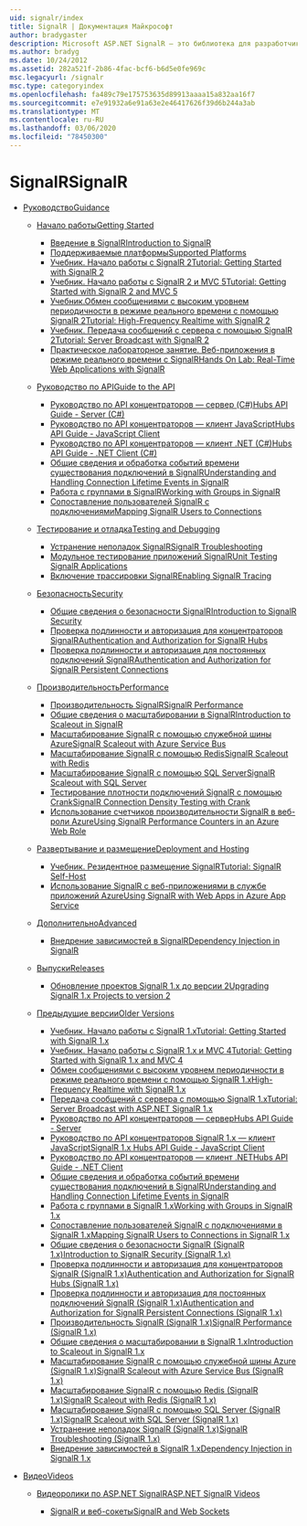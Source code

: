 ```yaml
---
uid: signalr/index
title: SignalR | Документация Майкрософт
author: bradygaster
description: Microsoft ASP.NET SignalR — это библиотека для разработчиков ASP.NET, которая упрощает процесс добавления веб-функций в режиме реального времени в приложения.
ms.author: bradyg
ms.date: 10/24/2012
ms.assetid: 282a521f-2b86-4fac-bcf6-b6d5e0fe969c
msc.legacyurl: /signalr
msc.type: categoryindex
ms.openlocfilehash: fa489c79e175753635d89913aaaa15a832aa16f7
ms.sourcegitcommit: e7e91932a6e91a63e2e46417626f39d6b244a3ab
ms.translationtype: MT
ms.contentlocale: ru-RU
ms.lasthandoff: 03/06/2020
ms.locfileid: "78450300"
---
```

# <a name="signalr"></a><span data-ttu-id="0d954-103">SignalR</span><span class="sxs-lookup"><span data-stu-id="0d954-103">SignalR</span></span>

- [<span data-ttu-id="0d954-104">Руководство</span><span class="sxs-lookup"><span data-stu-id="0d954-104">Guidance</span></span>](overview/index.md)

    - [<span data-ttu-id="0d954-105">Начало работы</span><span class="sxs-lookup"><span data-stu-id="0d954-105">Getting Started</span></span>](overview/getting-started/index.md)

        - [<span data-ttu-id="0d954-106">Введение в SignalR</span><span class="sxs-lookup"><span data-stu-id="0d954-106">Introduction to SignalR</span></span>](overview/getting-started/introduction-to-signalr.md)
        - [<span data-ttu-id="0d954-107">Поддерживаемые платформы</span><span class="sxs-lookup"><span data-stu-id="0d954-107">Supported Platforms</span></span>](overview/getting-started/supported-platforms.md)
        - [<span data-ttu-id="0d954-108">Учебник. Начало работы с SignalR 2</span><span class="sxs-lookup"><span data-stu-id="0d954-108">Tutorial: Getting Started with SignalR 2</span></span>](overview/getting-started/tutorial-getting-started-with-signalr.md)
        - [<span data-ttu-id="0d954-109">Учебник. Начало работы с SignalR 2 и MVC 5</span><span class="sxs-lookup"><span data-stu-id="0d954-109">Tutorial: Getting Started with SignalR 2 and MVC 5</span></span>](overview/getting-started/tutorial-getting-started-with-signalr-and-mvc.md)
        - [<span data-ttu-id="0d954-110">Учебник.Обмен сообщениями с высоким уровнем периодичности в режиме реального времени с помощью SignalR 2</span><span class="sxs-lookup"><span data-stu-id="0d954-110">Tutorial: High-Frequency Realtime with SignalR 2</span></span>](overview/getting-started/tutorial-high-frequency-realtime-with-signalr.md)
        - [<span data-ttu-id="0d954-111">Учебник. Передача сообщений с сервера с помощью SignalR 2</span><span class="sxs-lookup"><span data-stu-id="0d954-111">Tutorial: Server Broadcast with SignalR 2</span></span>](overview/getting-started/tutorial-server-broadcast-with-signalr.md)
        - [<span data-ttu-id="0d954-112">Практическое лабораторное занятие. Веб-приложения в режиме реального времени с SignalR</span><span class="sxs-lookup"><span data-stu-id="0d954-112">Hands On Lab: Real-Time Web Applications with SignalR</span></span>](overview/getting-started/real-time-web-applications-with-signalr.md)
    - [<span data-ttu-id="0d954-113">Руководство по API</span><span class="sxs-lookup"><span data-stu-id="0d954-113">Guide to the API</span></span>](overview/guide-to-the-api/index.md)

        - [<span data-ttu-id="0d954-114">Руководство по API концентраторов — сервер (C#)</span><span class="sxs-lookup"><span data-stu-id="0d954-114">Hubs API Guide - Server (C#)</span></span>](overview/guide-to-the-api/hubs-api-guide-server.md)
        - [<span data-ttu-id="0d954-115">Руководство по API концентраторов — клиент JavaScript</span><span class="sxs-lookup"><span data-stu-id="0d954-115">Hubs API Guide - JavaScript Client</span></span>](overview/guide-to-the-api/hubs-api-guide-javascript-client.md)
        - [<span data-ttu-id="0d954-116">Руководство по API концентраторов — клиент .NET (C#)</span><span class="sxs-lookup"><span data-stu-id="0d954-116">Hubs API Guide - .NET Client (C#)</span></span>](overview/guide-to-the-api/hubs-api-guide-net-client.md)
        - [<span data-ttu-id="0d954-117">Общие сведения и обработка событий времени существования подключений в SignalR</span><span class="sxs-lookup"><span data-stu-id="0d954-117">Understanding and Handling Connection Lifetime Events in SignalR</span></span>](overview/guide-to-the-api/handling-connection-lifetime-events.md)
        - [<span data-ttu-id="0d954-118">Работа с группами в SignalR</span><span class="sxs-lookup"><span data-stu-id="0d954-118">Working with Groups in SignalR</span></span>](overview/guide-to-the-api/working-with-groups.md)
        - [<span data-ttu-id="0d954-119">Сопоставление пользователей SignalR с подключениями</span><span class="sxs-lookup"><span data-stu-id="0d954-119">Mapping SignalR Users to Connections</span></span>](overview/guide-to-the-api/mapping-users-to-connections.md)
    - [<span data-ttu-id="0d954-120">Тестирование и отладка</span><span class="sxs-lookup"><span data-stu-id="0d954-120">Testing and Debugging</span></span>](overview/testing-and-debugging/index.md)

        - [<span data-ttu-id="0d954-121">Устранение неполадок SignalR</span><span class="sxs-lookup"><span data-stu-id="0d954-121">SignalR Troubleshooting</span></span>](overview/testing-and-debugging/troubleshooting.md)
        - [<span data-ttu-id="0d954-122">Модульное тестирование приложений SignalR</span><span class="sxs-lookup"><span data-stu-id="0d954-122">Unit Testing SignalR Applications</span></span>](overview/testing-and-debugging/unit-testing-signalr-applications.md)
        - [<span data-ttu-id="0d954-123">Включение трассировки SignalR</span><span class="sxs-lookup"><span data-stu-id="0d954-123">Enabling SignalR Tracing</span></span>](overview/testing-and-debugging/enabling-signalr-tracing.md)
    - [<span data-ttu-id="0d954-124">Безопасность</span><span class="sxs-lookup"><span data-stu-id="0d954-124">Security</span></span>](overview/security/index.md)

        - [<span data-ttu-id="0d954-125">Общие сведения о безопасности SignalR</span><span class="sxs-lookup"><span data-stu-id="0d954-125">Introduction to SignalR Security</span></span>](overview/security/introduction-to-security.md)
        - [<span data-ttu-id="0d954-126">Проверка подлинности и авторизация для концентраторов SignalR</span><span class="sxs-lookup"><span data-stu-id="0d954-126">Authentication and Authorization for SignalR Hubs</span></span>](overview/security/hub-authorization.md)
        - [<span data-ttu-id="0d954-127">Проверка подлинности и авторизация для постоянных подключений SignalR</span><span class="sxs-lookup"><span data-stu-id="0d954-127">Authentication and Authorization for SignalR Persistent Connections</span></span>](overview/security/persistent-connection-authorization.md)
    - [<span data-ttu-id="0d954-128">Производительность</span><span class="sxs-lookup"><span data-stu-id="0d954-128">Performance</span></span>](overview/performance/index.md)

        - [<span data-ttu-id="0d954-129">Производительность SignalR</span><span class="sxs-lookup"><span data-stu-id="0d954-129">SignalR Performance</span></span>](overview/performance/signalr-performance.md)
        - [<span data-ttu-id="0d954-130">Общие сведения о масштабировании в SignalR</span><span class="sxs-lookup"><span data-stu-id="0d954-130">Introduction to Scaleout in SignalR</span></span>](overview/performance/scaleout-in-signalr.md)
        - [<span data-ttu-id="0d954-131">Масштабирование SignalR с помощью служебной шины Azure</span><span class="sxs-lookup"><span data-stu-id="0d954-131">SignalR Scaleout with Azure Service Bus</span></span>](overview/performance/scaleout-with-windows-azure-service-bus.md)
        - [<span data-ttu-id="0d954-132">Масштабирование SignalR с помощью Redis</span><span class="sxs-lookup"><span data-stu-id="0d954-132">SignalR Scaleout with Redis</span></span>](overview/performance/scaleout-with-redis.md)
        - [<span data-ttu-id="0d954-133">Масштабирование SignalR с помощью SQL Server</span><span class="sxs-lookup"><span data-stu-id="0d954-133">SignalR Scaleout with SQL Server</span></span>](overview/performance/scaleout-with-sql-server.md)
        - [<span data-ttu-id="0d954-134">Тестирование плотности подключений SignalR с помощью Crank</span><span class="sxs-lookup"><span data-stu-id="0d954-134">SignalR Connection Density Testing with Crank</span></span>](overview/performance/signalr-connection-density-testing-with-crank.md)
        - [<span data-ttu-id="0d954-135">Использование счетчиков производительности SignalR в веб-роли Azure</span><span class="sxs-lookup"><span data-stu-id="0d954-135">Using SignalR Performance Counters in an Azure Web Role</span></span>](overview/performance/using-signalr-performance-counters-in-an-azure-web-role.md)
    - [<span data-ttu-id="0d954-136">Развертывание и размещение</span><span class="sxs-lookup"><span data-stu-id="0d954-136">Deployment and Hosting</span></span>](overview/deployment/index.md)

        - [<span data-ttu-id="0d954-137">Учебник. Резидентное размещение SignalR</span><span class="sxs-lookup"><span data-stu-id="0d954-137">Tutorial: SignalR Self-Host</span></span>](overview/deployment/tutorial-signalr-self-host.md)
        - [<span data-ttu-id="0d954-138">Использование SignalR с веб-приложениями в службе приложений Azure</span><span class="sxs-lookup"><span data-stu-id="0d954-138">Using SignalR with Web Apps in Azure App Service</span></span>](overview/deployment/using-signalr-with-azure-web-sites.md)
    - [<span data-ttu-id="0d954-139">Дополнительно</span><span class="sxs-lookup"><span data-stu-id="0d954-139">Advanced</span></span>](overview/advanced/index.md)

        - [<span data-ttu-id="0d954-140">Внедрение зависимостей в SignalR</span><span class="sxs-lookup"><span data-stu-id="0d954-140">Dependency Injection in SignalR</span></span>](overview/advanced/dependency-injection.md)
    - [<span data-ttu-id="0d954-141">Выпуски</span><span class="sxs-lookup"><span data-stu-id="0d954-141">Releases</span></span>](overview/releases/index.md)

        - [<span data-ttu-id="0d954-142">Обновление проектов SignalR 1.x до версии 2</span><span class="sxs-lookup"><span data-stu-id="0d954-142">Upgrading SignalR 1.x Projects to version 2</span></span>](overview/releases/upgrading-signalr-1x-projects-to-20.md)
    - [<span data-ttu-id="0d954-143">Предыдущие версии</span><span class="sxs-lookup"><span data-stu-id="0d954-143">Older Versions</span></span>](overview/older-versions/index.md)

        - [<span data-ttu-id="0d954-144">Учебник. Начало работы с SignalR 1.x</span><span class="sxs-lookup"><span data-stu-id="0d954-144">Tutorial: Getting Started with SignalR 1.x</span></span>](overview/older-versions/tutorial-getting-started-with-signalr.md)
        - [<span data-ttu-id="0d954-145">Учебник. Начало работы с SignalR 1.x и MVC 4</span><span class="sxs-lookup"><span data-stu-id="0d954-145">Tutorial: Getting Started with SignalR 1.x and MVC 4</span></span>](overview/older-versions/tutorial-getting-started-with-signalr-and-mvc-4.md)
        - [<span data-ttu-id="0d954-146">Обмен сообщениями с высоким уровнем периодичности в режиме реального времени с помощью SignalR 1.x</span><span class="sxs-lookup"><span data-stu-id="0d954-146">High-Frequency Realtime with SignalR 1.x</span></span>](overview/older-versions/tutorial-high-frequency-realtime-with-signalr.md)
        - [<span data-ttu-id="0d954-147">Передача сообщений с сервера с помощью SignalR 1.x</span><span class="sxs-lookup"><span data-stu-id="0d954-147">Tutorial: Server Broadcast with ASP.NET SignalR 1.x</span></span>](overview/older-versions/tutorial-server-broadcast-with-aspnet-signalr.md)
        - [<span data-ttu-id="0d954-148">Руководство по API концентраторов — сервер</span><span class="sxs-lookup"><span data-stu-id="0d954-148">Hubs API Guide - Server</span></span>](overview/older-versions/signalr-1x-hubs-api-guide-server.md)
        - [<span data-ttu-id="0d954-149">Руководство по API концентраторов SignalR 1.x — клиент JavaScript</span><span class="sxs-lookup"><span data-stu-id="0d954-149">SignalR 1.x Hubs API Guide - JavaScript Client</span></span>](overview/older-versions/signalr-1x-hubs-api-guide-javascript-client.md)
        - [<span data-ttu-id="0d954-150">Руководство по API концентраторов — клиент .NET</span><span class="sxs-lookup"><span data-stu-id="0d954-150">Hubs API Guide - .NET Client</span></span>](overview/older-versions/signalr-1x-hubs-api-guide-net-client.md)
        - [<span data-ttu-id="0d954-151">Общие сведения и обработка событий времени существования подключений в SignalR</span><span class="sxs-lookup"><span data-stu-id="0d954-151">Understanding and Handling Connection Lifetime Events in SignalR</span></span>](overview/older-versions/handling-connection-lifetime-events.md)
        - [<span data-ttu-id="0d954-152">Работа с группами в SignalR 1.x</span><span class="sxs-lookup"><span data-stu-id="0d954-152">Working with Groups in SignalR 1.x</span></span>](overview/older-versions/working-with-groups.md)
        - [<span data-ttu-id="0d954-153">Сопоставление пользователей SignalR с подключениями в SignalR 1.x</span><span class="sxs-lookup"><span data-stu-id="0d954-153">Mapping SignalR Users to Connections in SignalR 1.x</span></span>](overview/older-versions/mapping-users-to-connections.md)
        - [<span data-ttu-id="0d954-154">Общие сведения о безопасности SignalR (SignalR 1.x)</span><span class="sxs-lookup"><span data-stu-id="0d954-154">Introduction to SignalR Security (SignalR 1.x)</span></span>](overview/older-versions/introduction-to-security.md)
        - [<span data-ttu-id="0d954-155">Проверка подлинности и авторизация для концентраторов SignalR (SignalR 1.x)</span><span class="sxs-lookup"><span data-stu-id="0d954-155">Authentication and Authorization for SignalR Hubs (SignalR 1.x)</span></span>](overview/older-versions/hub-authorization.md)
        - [<span data-ttu-id="0d954-156">Проверка подлинности и авторизация для постоянных подключений SignalR (SignalR 1.x)</span><span class="sxs-lookup"><span data-stu-id="0d954-156">Authentication and Authorization for SignalR Persistent Connections (SignalR 1.x)</span></span>](overview/older-versions/persistent-connection-authorization.md)
        - [<span data-ttu-id="0d954-157">Производительность SignalR (SignalR 1.x)</span><span class="sxs-lookup"><span data-stu-id="0d954-157">SignalR Performance (SignalR 1.x)</span></span>](overview/older-versions/signalr-performance.md)
        - [<span data-ttu-id="0d954-158">Общие сведения о масштабировании в SignalR 1.x</span><span class="sxs-lookup"><span data-stu-id="0d954-158">Introduction to Scaleout in SignalR 1.x</span></span>](overview/older-versions/scaleout-in-signalr.md)
        - [<span data-ttu-id="0d954-159">Масштабирование SignalR с помощью служебной шины Azure (SignalR 1.x)</span><span class="sxs-lookup"><span data-stu-id="0d954-159">SignalR Scaleout with Azure Service Bus (SignalR 1.x)</span></span>](overview/older-versions/scaleout-with-windows-azure-service-bus.md)
        - [<span data-ttu-id="0d954-160">Масштабирование SignalR с помощью Redis (SignalR 1.x)</span><span class="sxs-lookup"><span data-stu-id="0d954-160">SignalR Scaleout with Redis (SignalR 1.x)</span></span>](overview/older-versions/scaleout-with-redis.md)
        - [<span data-ttu-id="0d954-161">Масштабирование SignalR с помощью SQL Server (SignalR 1.x)</span><span class="sxs-lookup"><span data-stu-id="0d954-161">SignalR Scaleout with SQL Server (SignalR 1.x)</span></span>](overview/older-versions/scaleout-with-sql-server.md)
        - [<span data-ttu-id="0d954-162">Устранение неполадок SignalR (SignalR 1.x)</span><span class="sxs-lookup"><span data-stu-id="0d954-162">SignalR Troubleshooting (SignalR 1.x)</span></span>](overview/older-versions/troubleshooting.md)
        - [<span data-ttu-id="0d954-163">Внедрение зависимостей в SignalR 1.x</span><span class="sxs-lookup"><span data-stu-id="0d954-163">Dependency Injection in SignalR 1.x</span></span>](overview/older-versions/dependency-injection.md)
- [<span data-ttu-id="0d954-164">Видео</span><span class="sxs-lookup"><span data-stu-id="0d954-164">Videos</span></span>](videos/index.md)

    - [<span data-ttu-id="0d954-165">Видеоролики по ASP.NET SignalR</span><span class="sxs-lookup"><span data-stu-id="0d954-165">ASP.NET SignalR Videos</span></span>](videos/getting-started/index.md)

        - [<span data-ttu-id="0d954-166">SignalR и веб-сокеты</span><span class="sxs-lookup"><span data-stu-id="0d954-166">SignalR and Web Sockets</span></span>](videos/getting-started/signalr-and-web-sockets.md)
